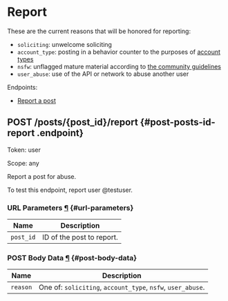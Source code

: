 # Report

These are the current reasons that will be honored for reporting:

* `soliciting`: unwelcome soliciting
* `account_type`: posting in a behavior counter to the purposes of [account types](https://pnut.io/docs/resources/account-types)
* `nsfw`: unflagged mature material according to [the community guidelines](https://pnut.io/docs/resources/mature-content)
* `user_abuse`: use of the API or network to abuse another user

Endpoints:

* [Report a post](#post-posts-id-report)


## <span class="method method-post">POST</span> /posts/<span class="call-param">{post_id}</span>/report {#post-posts-id-report .endpoint}

Token: <span class="endpoint-meta">user</span>

Scope: <span class="endpoint-meta">any</span>

Report a post for abuse.

To test this endpoint, report user @testuser.

### URL Parameters [&para;](#url-parameters) {#url-parameters}

Name|Description
-|-
`post_id`|ID of the post to report.

### POST Body Data [&para;](#post-body-data) {#post-body-data}

Name|Description
-|-
`reason`|One of: `soliciting`, `account_type`, `nsfw`, `user_abuse`. 